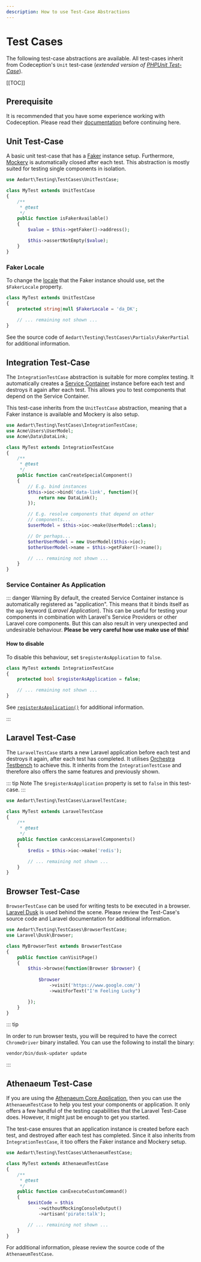```yaml
---
description: How to use Test-Case Abstractions
---
```


# Test Cases

The following test-case abstractions are available. All test-cases inherit from Codeception's `Unit` test-case (_extended version of [PHPUnit Test-Case](https://packagist.org/packages/phpunit/phpunit)_).

[[TOC]]

## Prerequisite

It is recommended that you have some experience working with Codeception.
Please read their [documentation](https://codeception.com/docs/01-Introduction) before continuing here.

## Unit Test-Case

A basic unit test-case that has a [Faker](https://packagist.org/packages/fakerphp/faker) instance setup. 
Furthermore, [Mockery](https://github.com/mockery/mockery) is automatically closed after each test.
This abstraction is mostly suited for testing single components in isolation.

```php
use Aedart\Testing\TestCases\UnitTestCase;

class MyTest extends UnitTestCase
{
    /**
     * @test
     */
    public function isFakerAvailable()
    {
        $value = $this->getFaker()->address();

        $this->assertNotEmpty($value);
    }
}
```

### Faker Locale

To change the [locale](https://github.com/fzaninotto/Faker#localization) that the Faker instance should use, set the `$FakerLocale` property.

```php
class MyTest extends UnitTestCase
{
    protected string|null $FakerLocale = 'da_DK';
    
    // ... remaining not shown ...
}
```

See the source code of `Aedart\Testing\TestCases\Partials\FakerPartial` for additional information.

## Integration Test-Case

The `IntegrationTestCase` abstraction is suitable for more complex testing. It automatically creates a [Service Container](../container) instance before each test and destroys it again after each test.
This allows you to test components that depend on the Service Container.

This test-case inherits from the `UnitTestCase` abstraction, meaning that a Faker instance is available and Mockery is also setup.

```php
use Aedart\Testing\TestCases\IntegrationTestCase;
use Acme\Users\UserModel;
use Acme\Data\DataLink;

class MyTest extends IntegrationTestCase
{
    /**
     * @test
     */
    public function canCreateSpecialComponent()
    {
        // E.g. bind instances
        $this->ioc->bind('data-link', function(){
            return new DataLink();
        });

        // E.g. resolve components that depend on other
        // components...
        $userModel = $this->ioc->make(UserModel::class);

        // Or perhaps... 
        $otherUserModel = new UserModel($this->ioc);
        $otherUserModel->name = $this->getFaker()->name();

        // ... remaining not shown ...
    }
}
```

### Service Container As Application

::: danger Warning
By default, the created Service Container instance is automatically registered as "application". This means that it binds itself as the `app` keyword (_Laravel Application_).
This can be useful for testing your components in combination with Laravel's Service Providers or other Laravel core components. But this can also result in very unexpected and undesirable behaviour.
**Please be very careful how use make use of this!**

#### How to disable

To disable this behaviour, set `$registerAsApplication` to `false`.

```php
class MyTest extends IntegrationTestCase
{
    protected bool $registerAsApplication = false;

    // ... remaining not shown ...
}
```

See [`registerAsApplication()`](../container/service-container.md) for additional information.

:::

## Laravel Test-Case

The `LaravelTestCase` starts a new Laravel application before each test and destroys it again, after each test has completed.
It utilises [Orchestra Testbench](https://packagist.org/packages/orchestra/testbench) to achieve this.
It inherits from the `IntegrationTestCase` and therefore also offers the same features and previously shown.

::: tip Note 
The `$registerAsApplication` property is set to `false` in this test-case.
:::

```php
use Aedart\Testing\TestCases\LaravelTestCase;

class MyTest extends LaravelTestCase
{
    /**
     * @test
     */
    public function canAccessLaravelComponents()
    {
        $redis = $this->ioc->make('redis');

        // ... remaining not shown ...
    }
}
```

## Browser Test-Case

`BrowserTestCase` can be used for writing tests to be executed in a browser. [Laravel Dusk](https://laravel.com/docs/11.x/dusk) is used behind the scene.
Please review the Test-Case's source code and Laravel documentation for additional information.

```php
use Aedart\Testing\TestCases\BrowserTestCase;
use Laravel\Dusk\Browser;

class MyBrowserTest extends BrowserTestCase
{
    public function canVisitPage()
    {
        $this->browse(function(Browser $browser) {
            
            $browser
                ->visit('https://www.google.com/')
                ->waitForText("I'm Feeling Lucky")

        });    
    }
}
```

::: tip

In order to run browser tests, you will be required to have the correct `ChromeDriver` binary installed.
You can use the following to install the binary:

```shell
vendor/bin/dusk-updater update
```

:::

## Athenaeum Test-Case

If you are using the [Athenaeum Core Application](../core), then you can use the `AthenaeumTestCase` to help you test your components or application.
It only offers a few handful of the testing capabilities that the Laravel Test-Case does.
However, it might just be enough to get you started.

The test-case ensures that an application instance is created before each test, and destroyed after each test has completed.
Since it also inherits from `IntegrationTestCase`, it too offers the Faker instance and Mockery setup.

```php
use Aedart\Testing\TestCases\AthenaeumTestCase;

class MyTest extends AthenaeumTestCase
{
    /**
     * @test
     */
    public function canExecuteCustomCommand()
    {
        $exitCode = $this
            ->withoutMockingConsoleOutput()
            ->artisan('pirate:talk');

        // ... remaining not shown ...
    }
}
```

For additional information, please review the source code of the `AthenaeumTestCase`.
